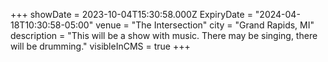 +++
showDate = 2023-10-04T15:30:58.000Z
ExpiryDate = "2024-04-18T10:30:58-05:00"
venue = "The Intersection"
city = "Grand Rapids, MI"
description = "This will be a show with music. There may be singing, there will be drumming."
visibleInCMS = true
+++
